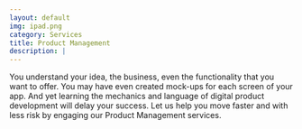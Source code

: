 ```yaml
---
layout: default
img: ipad.png
category: Services
title: Product Management
description: |
---
```

  You understand your idea, the business, even the functionality that you want to offer. You may have even created mock-ups for each screen of your app. And yet learning the mechanics and language of digital product development will delay your success. Let us help you move faster and with less risk by engaging our Product Management services.